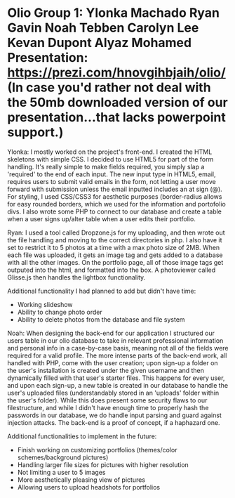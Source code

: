 Olio
Group 1:
Ylonka Machado
Ryan Gavin
Noah Tebben
Carolyn Lee
Kevan Dupont
Alyaz Mohamed
Presentation: https://prezi.com/hnovgihbjaih/olio/
(In case you'd rather not deal with the 50mb downloaded version of our presentation...that lacks
powerpoint support.)
====
Ylonka: 
I mostly worked on the project's front-end. I created the HTML skeletons with simple CSS. I decided to use HTML5 for part of the form handling.  It's really simple to make fields required, you simply slap a 'required' to the end of each input.  The new input type in HTML5, email,  
requires users to submit valid emails in the form, not letting a user move forward with submission unless the email inputted includes an at sign (@). For styling, I used CSS/CSS3 for aesthetic purposes (border-radius allows for easy rounded borders, which we used for the information and portofolio divs.  I also wrote some PHP to connect to our database and create a table when a user signs up/alter table when a user edits their portfolio.  

Ryan:
I used a tool called Dropzone.js for my uploading, and then wrote out the file handling and moving to the correct directories in php. I also have it set to restrict it to 5 photos at a time with a max photo size of 2MB.
When each file was uploaded, it gets an image tag and gets added to a database with all the other images.
On the portfolio page, all of those image tags get outputed into the html, and formatted into the box. A photoviewer called Glisse.js then handles the lightbox functionality. 

Additional functionality I had planned to add but didn't have time:
- Working slideshow
- Ability to change photo order
- Ability to delete photos from the database and file system

Noah:
When designing the back-end for our application I structured our users table in our olio database to take in relevant professional information and personal info in a case-by-case basis, meaning not all of the fields were required for a valid profile. 
The more intense parts of the back-end work, all handled with PHP, come with the user creation; upon sign-up a folder on the user's installation is created under the given username and then dynamically filled with that user's starter files. This happens for every user, and upon each sign-up, a new table is created in our database to handle the user's uploaded files (understandably stored in an 'uploads' folder within the user's folder). While this does present some security flaws to our filestructure, and while I didn't have enough time to properly hash the passwords in our database, we do handle input parsing and guard against injection attacks. The back-end is a proof of concept, if a haphazard one. 

Additional functionalities to implement in the future:
- Finish working on customizing portfolios (themes/color schemes/background pictures)
- Handling larger file sizes for pictures with higher resolution
- Not limiting a user to 5 images
- More aesthetically pleasing view of pictures
- Allowing users to upload headshots for portfolios
